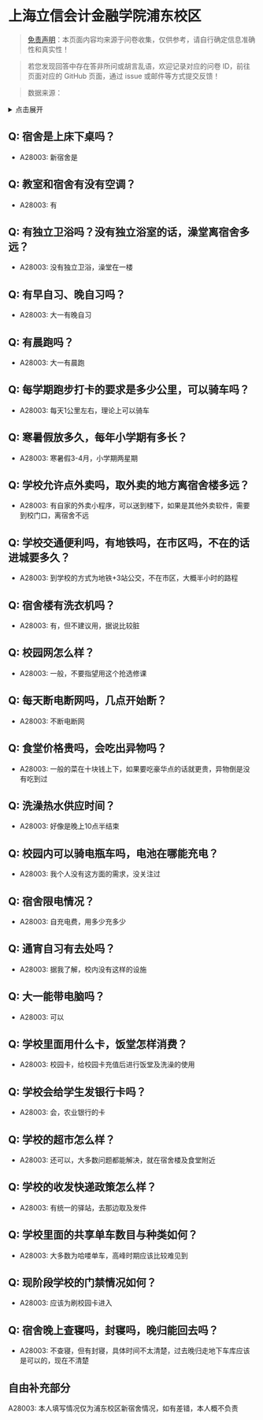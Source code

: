 # 上海立信会计金融学院浦东校区

> [免责声明](https://colleges.chat/#_3)：本页面内容均来源于问卷收集，仅供参考，请自行确定信息准确性和真实性！

> 若您发现回答中存在答非所问或胡言乱语，欢迎记录对应的问卷 ID，前往页面对应的 GitHub 页面，通过 issue 或邮件等方式提交反馈！

> 数据来源：

<details><summary>点击展开</summary>
<ul>
<li>A28003: 匿名 (2025 年 05 月)</li>
</ul>
</details>

## Q: 宿舍是上床下桌吗？

- A28003: 新宿舍是

## Q: 教室和宿舍有没有空调？

- A28003: 有

## Q: 有独立卫浴吗？没有独立浴室的话，澡堂离宿舍多远？

- A28003: 没有独立卫浴，澡堂在一楼

## Q: 有早自习、晚自习吗？

- A28003: 大一有晚自习

## Q: 有晨跑吗？

- A28003: 大一有晨跑

## Q: 每学期跑步打卡的要求是多少公里，可以骑车吗？

- A28003: 每天1公里左右，理论上可以骑车

## Q: 寒暑假放多久，每年小学期有多长？

- A28003: 寒暑假3-4月，小学期两星期

## Q: 学校允许点外卖吗，取外卖的地方离宿舍楼多远？

- A28003: 有自家的外卖小程序，可以送到楼下，如果是其他外卖软件，需要到校门口，离宿舍不远

## Q: 学校交通便利吗，有地铁吗，在市区吗，不在的话进城要多久？

- A28003: 到学校的方式为地铁+3站公交，不在市区，大概半小时的路程

## Q: 宿舍楼有洗衣机吗？

- A28003: 有，但不建议用，据说比较脏

## Q: 校园网怎么样？

- A28003: 一般，不要指望用这个抢选修课

## Q: 每天断电断网吗，几点开始断？

- A28003: 不断电断网

## Q: 食堂价格贵吗，会吃出异物吗？

- A28003: 一般的菜在十块钱上下，如果要吃豪华点的话就更贵，异物倒是没有吃到过

## Q: 洗澡热水供应时间？

- A28003: 好像是晚上10点半结束

## Q: 校园内可以骑电瓶车吗，电池在哪能充电？

- A28003: 我个人没有这方面的需求，没关注过

## Q: 宿舍限电情况？

- A28003: 自充电费，用多少充多少

## Q: 通宵自习有去处吗？

- A28003: 据我了解，校内没有这样的设施

## Q: 大一能带电脑吗？

- A28003: 可以

## Q: 学校里面用什么卡，饭堂怎样消费？

- A28003: 校园卡，给校园卡充值后进行饭堂及洗澡的使用

## Q: 学校会给学生发银行卡吗？

- A28003: 会，农业银行的卡

## Q: 学校的超市怎么样？

- A28003: 还可以，大多数问题都能解决，就在宿舍楼及食堂附近

## Q: 学校的收发快递政策怎么样？

- A28003: 有统一的驿站，去那边取及发件

## Q: 学校里面的共享单车数目与种类如何？

- A28003: 大多数为哈喽单车，高峰时期应该比较难见到

## Q: 现阶段学校的门禁情况如何？

- A28003: 应该为刷校园卡进入

## Q: 宿舍晚上查寝吗，封寝吗，晚归能回去吗？

- A28003: 不查寝，但有封寝，具体时间不太清楚，过去晚归走地下车库应该是可以的，现在不清楚

## 自由补充部分

A28003: 本人填写情况仅为浦东校区新宿舍情况，如有差错，本人概不负责